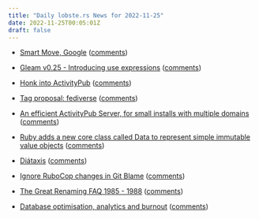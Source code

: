 ```yaml
---
title: "Daily lobste.rs News for 2022-11-25"
date: 2022-11-25T00:05:01Z
draft: false
---
```






- [Smart Move, Google](https://garrit.xyz/posts/2022-11-24-smart-move-google)
  ([comments](https://lobste.rs/s/gyccjr/smart_move_google))



- [Gleam v0.25 - Introducing use expressions](https://gleam.run/news/v0.25-introducing-use-expressions/)
  ([comments](https://lobste.rs/s/yxwubn/gleam_v0_25_introducing_use_expressions))



- [Honk into ActivityPub](https://x61.sh/log/2022/10/20221015T145211-honk.html)
  ([comments](https://lobste.rs/s/yjgxsm/honk_into_activitypub))



- [Tag proposal: fediverse]()
  ([comments](https://lobste.rs/s/4cpqwv/tag_proposal_fediverse))



- [An efficient ActivityPub Server, for small installs with multiple domains](https://jointakahe.org/)
  ([comments](https://lobste.rs/s/qingh6/efficient_activitypub_server_for_small))



- [Ruby adds a new core class called Data to represent simple immutable value objects](https://blog.saeloun.com/2022/11/22/data-immutable-object)
  ([comments](https://lobste.rs/s/w6zvzv/ruby_adds_new_core_class_called_data))



- [Diátaxis](https://diataxis.fr/)
  ([comments](https://lobste.rs/s/ts48up/diataxis))



- [Ignore RuboCop changes in Git Blame](https://blog.testdouble.com/posts/2022-11-21-rubocop-git-blame/)
  ([comments](https://lobste.rs/s/dncfqn/ignore_rubocop_changes_git_blame))



- [The Great Renaming FAQ 1985 - 1988](https://www.livinginternet.com/u/ui_modern_renamingfaq.htm)
  ([comments](https://lobste.rs/s/rmo6aa/great_renaming_faq_1985_1988))



- [Database optimisation, analytics and burnout](https://blog.zm.is/database-optimisation-analytics-burnout/)
  ([comments](https://lobste.rs/s/hnxsxx/database_optimisation_analytics))


